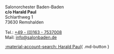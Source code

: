 <address style="margin: 1em 0 !important; font-style: normal;">
Salonorchester Baden-Baden<br>
<strong>c/o Harald Paul</strong><br>
Schlarthweg 1<br>
73630 Remshalden<br>
<br>
Tel.: <a href="tel:+491637537008">+49 - (0)163 - 7537008</a><br>
Mail: <a href="mailto:info@salonbaden.de?subject=Feedback%20Impressum" target="_blank" rel="noopener">info@salonbaden.de</a>
</address>

[:material-account-search: Harald Paul](https://salonbaden.de/members/harald-paul/){ .md-button }
